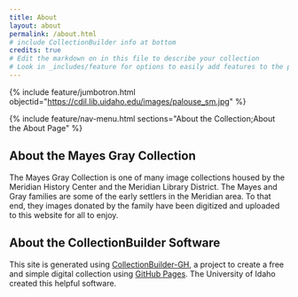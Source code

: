 ```yaml
---
title: About
layout: about
permalink: /about.html
# include CollectionBuilder info at bottom
credits: true
# Edit the markdown on in this file to describe your collection
# Look in _includes/feature for options to easily add features to the page
---
```


{% include feature/jumbotron.html objectid="https://cdil.lib.uidaho.edu/images/palouse_sm.jpg" %}

{% include feature/nav-menu.html sections="About the Collection;About the About Page" %}

## About the Mayes Gray Collection

The Mayes Gray Collection is one of many image collections housed by the Meridian History Center and the Meridian Library District. The Mayes and Gray families are some of the early settlers in the Meridian area. To that end, they images donated by the family have been digitized and uploaded to this website for all to enjoy.

## About the CollectionBuilder Software

This site is generated using [CollectionBuilder-GH](https://collectionbuilding.github.io/gh/), a project to create a free and simple digital collection using [GitHub Pages](https://pages.github.com/). The University of Idaho created this helpful software.
